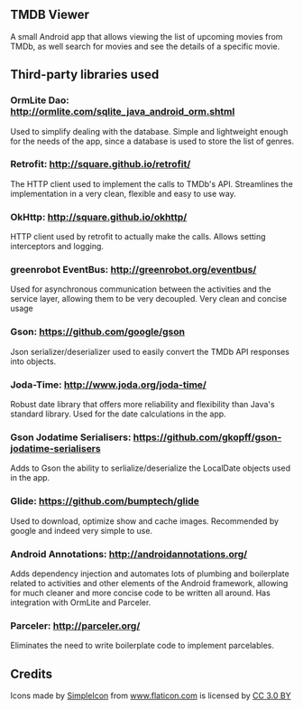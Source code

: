 ## TMDB Viewer

A small Android app that allows viewing the list of upcoming movies from TMDb, as well search for movies and see the details of a specific movie.

## Third-party libraries used

### OrmLite Dao: http://ormlite.com/sqlite_java_android_orm.shtml
Used to simplify dealing with the database. Simple and lightweight enough for the needs of the app, since a database is used to store the list of genres.

### Retrofit: http://square.github.io/retrofit/
The HTTP client used to implement the calls to TMDb's API. Streamlines the implementation in a very clean, flexible and easy to use way.

### OkHttp: http://square.github.io/okhttp/
HTTP client used by retrofit to actually make the calls. Allows setting interceptors and logging.

### greenrobot EventBus: http://greenrobot.org/eventbus/
Used for asynchronous communication between the activities and the service layer, allowing them to be very decoupled. Very clean and concise usage

### Gson: https://github.com/google/gson
Json serializer/deserializer used to easily convert the TMDb API responses into objects.

### Joda-Time: http://www.joda.org/joda-time/
Robust date library that offers more reliability and flexibility than Java's standard library. Used for the date calculations in the app.

### Gson Jodatime Serialisers: https://github.com/gkopff/gson-jodatime-serialisers
Adds to Gson the ability to serlialize/deserialize the LocalDate objects used in the app.

### Glide: https://github.com/bumptech/glide
Used to download, optimize show and cache images. Recommended by google and indeed very simple to use.

### Android Annotations: http://androidannotations.org/
Adds dependency injection and automates lots of plumbing and boilerplate related to activities and other elements of the Android framework, allowing for much cleaner and more concise code to be written all around. Has integration with OrmLite and Parceler.

### Parceler: http://parceler.org/
Eliminates the need to write boilerplate code to implement parcelables.

## Credits

<div>Icons made by <a href="http://www.flaticon.com/authors/simpleicon" title="SimpleIcon">SimpleIcon</a> from <a href="http://www.flaticon.com" title="Flaticon">www.flaticon.com</a> is licensed by <a href="http://creativecommons.org/licenses/by/3.0/" title="Creative Commons BY 3.0" target="_blank">CC 3.0 BY</a></div>